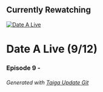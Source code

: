 ﻿
## Currently Rewatching

[![Date A Live](https://s4.anilist.co/file/anilistcdn/media/anime/cover/medium/bx15583-rTuRqDFTM1UZ.png)](https://anilist.co/anime/15583)

# Date A Live (9/12)

### Episode 9 - 

###### *Generated with [Taiga Update Git](https://github.com/nike4613/taiga-update-git)*